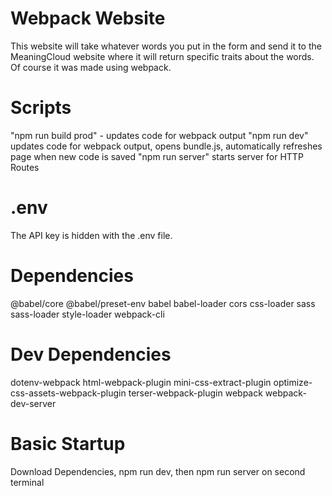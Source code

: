 # Webpack Website
This website will take whatever words you put in the form and send it to the MeaningCloud website where it will return specific traits about the words. Of course it was made using webpack.

# Scripts
"npm run build prod" - updates code for webpack output
"npm run dev" updates code for webpack output, opens bundle.js, automatically refreshes page when new code is saved
"npm run server" starts server for HTTP Routes

# .env
The API key is hidden with the .env file.

# Dependencies
@babel/core
@babel/preset-env
babel
babel-loader
cors
css-loader
sass
sass-loader
style-loader
webpack-cli

# Dev Dependencies
dotenv-webpack
html-webpack-plugin
mini-css-extract-plugin
optimize-css-assets-webpack-plugin
terser-webpack-plugin
webpack
webpack-dev-server

# Basic Startup
Download Dependencies, npm run dev, then npm run server on second terminal